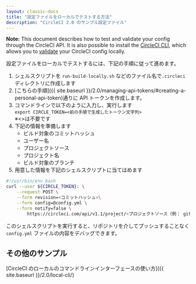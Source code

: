 ```yaml
---
layout: classic-docs
title: "設定ファイルをローカルでテストする方法"
description: "CircleCI 2.0 のサンプル設定ファイル"
---
```

<div class="alert alert-info" role="alert">
  
<b>Note:</b> This document describes how to test and validate your config through the CircleCI API. It is also possible to install the <a href="{{ site.baseurl }}/2.0/local-cli/#overview">CircleCI CLI</a>, which allows you to <a href="{{ site.baseurl }}/2.0/local-cli/#validate-a-circleci-config">validate</a> your CircleCI config locally.
</div>

設定ファイルをローカルでテストするには、下記の手順に従って進めます。

1. シェルスクリプトを `run-build-locally.sh` などのファイル名で`.circleci` ディレクトリに作成します
2. [こちらの手順]({{ site.baseurl }}/2.0/managing-api-tokens/#creating-a-personal-api-token)通りに API トークンを作成します。
3. コマンドラインで以下のように入力し、実行します  
    `export CIRCLE_TOKEN=<前の手順で生成したトークン文字列>`  
    ※<>は不要です
4. 下記の情報を準備します 
    - ビルド対象のコミットハッシュ
    - ユーザー名
    - プロジェクトソース
    - プロジェクト名
    - ビルド対象のブランチ
5. 用意した情報を下記のシェルスクリプトに当てはめます 

```bash
#!/usr/bin/env bash
curl --user ${CIRCLE_TOKEN}: \
    --request POST \
    --form revision=<コミットハッシュ>\
    --form config=@config.yml \
    --form notify=false \
        https://circleci.com/api/v1.1/project/<プロジェクトソース（例： github）>/<ユーザー名>/<プロジェクト名>/tree/<ブランチ>
```

このシェルスクリプトを実行すると、リポジトリを介してプッシュすることなく `config.yml` ファイルの内容をデバッグできます。

## その他のサンプル

[CircleCI のローカルのコマンドラインインターフェースの使い方]({{ site.baseurl }}/2.0/local-cli/)